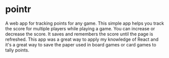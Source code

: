 # pointr

A web app for tracking points for any game. This simple app helps you track the score for multiple players while playing a game. You can increase or decrease the score. It saves and remembers the score until the page is refreshed. This app was a great way to apply my knowledge of React and it's a great way to save the paper used in board games or card games to tally points.
